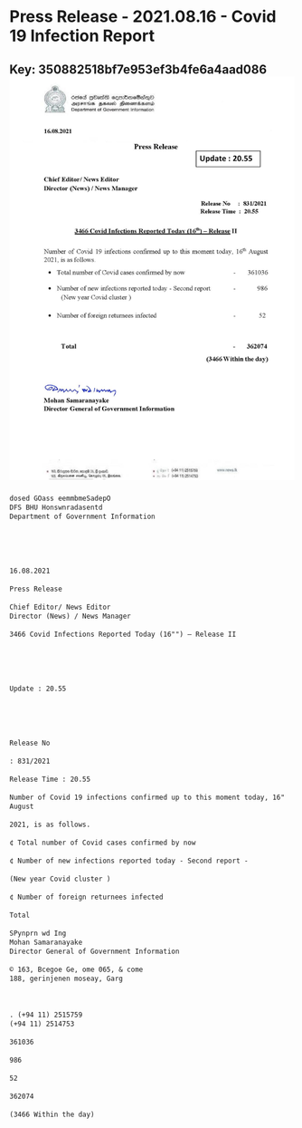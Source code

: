 # Press Release  - 2021.08.16 - Covid 19 Infection Report 
Key: 350882518bf7e953ef3b4fe6a4aad086 
![img](img/350882518bf7e953ef3b4fe6a4aad086.jpg)
---
```
dosed GOass eemmbmeSadepO
DFS BHU Honswnradasentd
Department of Government Information

 

 

16.08.2021

Press Release

Chief Editor/ News Editor
Director (News) / News Manager

3466 Covid Infections Reported Today (16"") — Release II

 

 

Update : 20.55

 

 

Release No

: 831/2021

Release Time : 20.55

Number of Covid 19 infections confirmed up to this moment today, 16" August

2021, is as follows.

¢ Total number of Covid cases confirmed by now

¢ Number of new infections reported today - Second report -

(New year Covid cluster )

¢ Number of foreign returnees infected

Total

SPynprn wd Ing
Mohan Samaranayake
Director General of Government Information

© 163, Bcegoe Ge, ome 065, & come
188, gerinjenen moseay, Garg

 

. (+94 11) 2515759
(+94 11) 2514753

361036

986

52

362074

(3466 Within the day)

```
